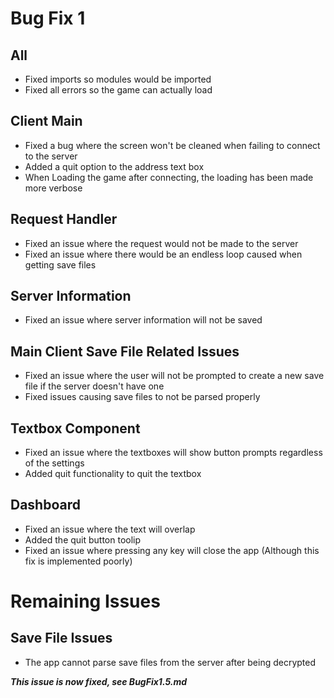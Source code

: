 # Bug Fix 1

## All
- Fixed imports so modules would be imported
- Fixed all errors so the game can actually load

## Client Main
- Fixed a bug where the screen won't be cleaned when failing to connect to the server
- Added a quit option to the address text box
- When Loading the game after connecting, the loading has been made more verbose

## Request Handler
- Fixed an issue where the request would not be made to the server
- Fixed an issue where there would be an endless loop caused when getting save files

## Server Information
- Fixed an issue where server information will not be saved

## Main Client Save File Related Issues
- Fixed an issue where the user will not be prompted to create a new save file if the server doesn't have one
- Fixed issues causing save files to not be parsed properly

## Textbox Component
- Fixed an issue where the textboxes will show button prompts regardless of the settings 
- Added quit functionality to quit the textbox

## Dashboard
- Fixed an issue where the text will overlap
- Added the quit button toolip
- Fixed an issue where pressing any key will close the app (Although this fix is implemented poorly)

# Remaining Issues
## Save File Issues
- The app cannot parse save files from the server after being decrypted

***This issue is now fixed, see BugFix1.5.md***
